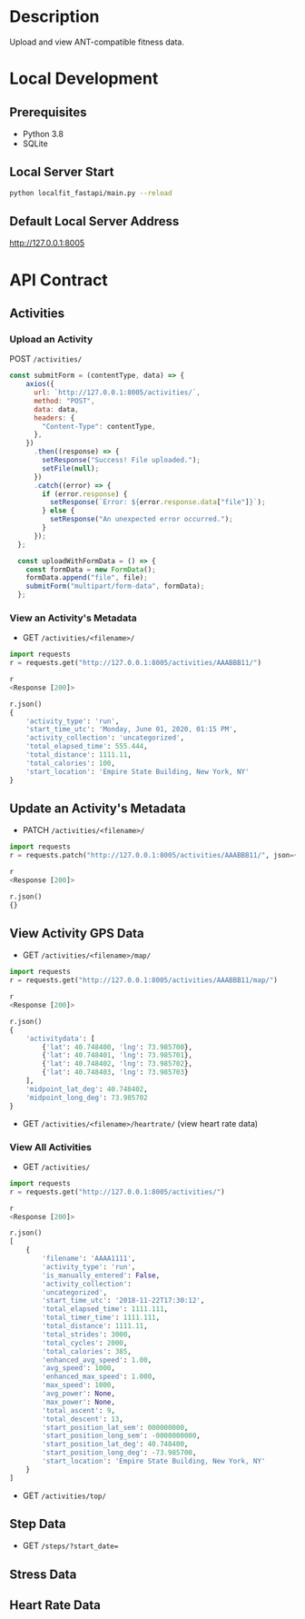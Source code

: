 # Description
Upload and view ANT-compatible fitness data.

# Local Development
## Prerequisites
- Python 3.8
- SQLite

## Local Server Start
```bash
python localfit_fastapi/main.py --reload
```

## Default Local Server Address
http://127.0.0.1:8005 

# API Contract

## Activities
### Upload an Activity
POST `/activities/`
```javascript
const submitForm = (contentType, data) => {
    axios({
      url: `http://127.0.0.1:8005/activities/`,
      method: "POST",
      data: data,
      headers: {
        "Content-Type": contentType,
      },
    })
      .then((response) => {
        setResponse("Success! File uploaded.");
        setFile(null);
      })
      .catch((error) => {
        if (error.response) {
          setResponse(`Error: ${error.response.data["file"]}`);
        } else {
          setResponse("An unexpected error occurred.");
        }
      });
  };

  const uploadWithFormData = () => {
    const formData = new FormData();
    formData.append("file", file);
    submitForm("multipart/form-data", formData);
  };
```
### View an Activity's Metadata
- GET `/activities/<filename>/`
```python
import requests
r = requests.get("http://127.0.0.1:8005/activities/AAABBB11/")

r
<Response [200]>

r.json()
{
    'activity_type': 'run',
    'start_time_utc': 'Monday, June 01, 2020, 01:15 PM',
    'activity_collection': 'uncategorized',
    'total_elapsed_time': 555.444,
    'total_distance': 1111.11,
    'total_calories': 100,
    'start_location': 'Empire State Building, New York, NY'
}
```

## Update an Activity's Metadata
- PATCH `/activities/<filename>/`
```python
import requests
r = requests.patch("http://127.0.0.1:8005/activities/AAABBB11/", json={"activity_collection": "neighborhood_runs"})

r
<Response [200]>

r.json()
{}
```

## View Activity GPS Data
- GET `/activities/<filename>/map/`
```python
import requests
r = requests.get("http://127.0.0.1:8005/activities/AAABBB11/map/")

r
<Response [200]>

r.json()
{
    'activitydata': [
        {'lat': 40.748400, 'lng': 73.985700},
        {'lat': 40.748401, 'lng': 73.985701},
        {'lat': 40.748402, 'lng': 73.985702},
        {'lat': 40.748403, 'lng': 73.985703}
    ],
    'midpoint_lat_deg': 40.748402,
    'midpoint_long_deg': 73.985702
}
```
- GET `/activities/<filename>/heartrate/` (view heart rate data)

### View All Activities
- GET `/activities/`
```python
import requests
r = requests.get("http://127.0.0.1:8005/activities/")

r
<Response [200]>

r.json()
[
    {
        'filename': 'AAAA1111', 
        'activity_type': 'run', 
        'is_manually_entered': False, 
        'activity_collection': 
        'uncategorized', 
        'start_time_utc': '2018-11-22T17:30:12', 
        'total_elapsed_time': 1111.111, 
        'total_timer_time': 1111.111, 
        'total_distance': 1111.11, 
        'total_strides': 3000, 
        'total_cycles': 2000, 
        'total_calories': 385, 
        'enhanced_avg_speed': 1.00, 
        'avg_speed': 1000, 
        'enhanced_max_speed': 1.000, 
        'max_speed': 1000, 
        'avg_power': None, 
        'max_power': None, 
        'total_ascent': 9, 
        'total_descent': 13, 
        'start_position_lat_sem': 000000000, 
        'start_position_long_sem': -0000000000, 
        'start_position_lat_deg': 40.748400, 
        'start_position_long_deg': -73.985700, 
        'start_location': 'Empire State Building, New York, NY'
    }
]
```


- GET `/activities/top/`

## Step Data
- GET `/steps/?start_date=`

## Stress Data

## Heart Rate Data